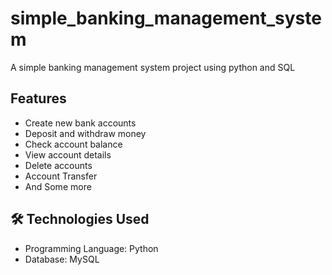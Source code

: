 # simple_banking_management_system
A simple banking management system project using python and SQL 

##  Features

- Create new bank accounts
- Deposit and withdraw money
- Check account balance
- View account details
- Delete accounts
- Account Transfer
- And Some more

## 🛠 Technologies Used

- Programming Language: Python
- Database: MySQL


